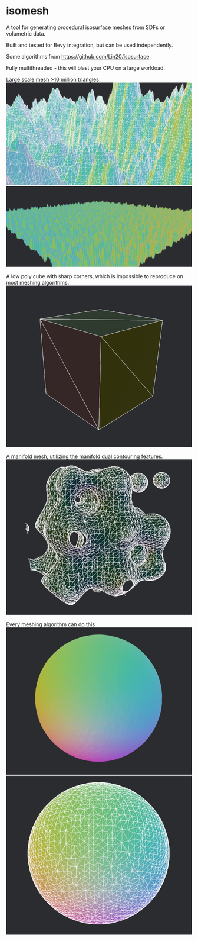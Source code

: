 # isomesh

A tool for generating procedural isosurface meshes from SDFs or volumetric data.

Built and tested for Bevy integration, but can be used independently.

Some algorithms from https://github.com/Lin20/isosurface

Fully multithreaded - this will blast your CPU on a large workload.

Large scale mesh >10 million triangles
![large_close.png](images/large_close.png)
![large.png](images/large.png)

A low poly cube with sharp corners, which is impossible to reproduce on most meshing algorithms. 
![cube.png](images/cube.png)

A manifold mesh, utilizing the manifold dual contouring features.
![blobby.png](images/blobby.png)

Every meshing algorithm can do this
![sphere.png](images/sphere.png)
![sphere_wireframe.png](images/sphere_wireframe.png)